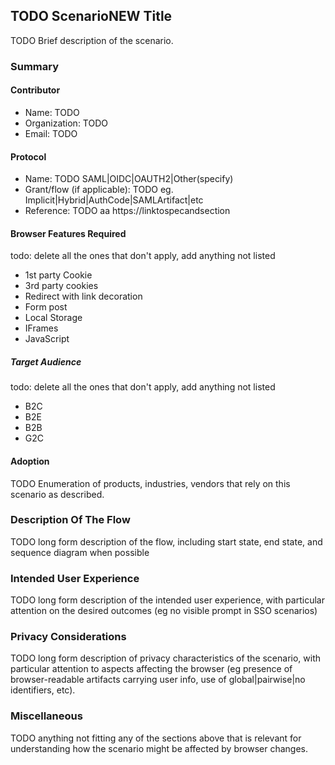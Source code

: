 ## TODO ScenarioNEW Title 
TODO Brief description of the scenario.

### Summary

#### Contributor 
- Name: TODO
- Organization: TODO
- Email: TODO

#### Protocol
- Name: TODO SAML|OIDC|OAUTH2|Other(specify)
- Grant/flow (if applicable): TODO eg. Implicit|Hybrid|AuthCode|SAMLArtifact|etc
- Reference: TODO aa https://linktospecandsection

#### Browser Features Required
todo: delete all the ones that don't apply, add anything not listed
- 1st party Cookie
- 3rd party cookies
- Redirect with link decoration
- Form post
- Local Storage
- IFrames
- JavaScript

##### Target Audience
todo: delete all the ones that don't apply, add anything not listed
- B2C
- B2E
- B2B
- G2C

#### Adoption
TODO Enumeration of products, industries, vendors that rely on this scenario as described.

### Description Of The Flow
TODO long form description of the flow, including start state, end state, and sequence diagram when possible
### Intended User Experience
TODO long form description of the intended user experience, with particular attention on the desired outcomes (eg no visible prompt in SSO scenarios)
### Privacy Considerations
TODO long form description of privacy characteristics of the scenario, with particular attention to aspects affecting the browser (eg presence of browser-readable artifacts carrying user info, use of global|pairwise|no identifiers, etc).
### Miscellaneous
TODO anything not fitting any of the sections above that is relevant for understanding how the scenario might be affected by browser changes.